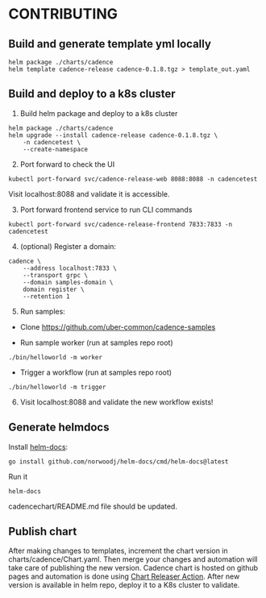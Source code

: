 # CONTRIBUTING

## Build and generate template yml locally

```
helm package ./charts/cadence
helm template cadence-release cadence-0.1.8.tgz > template_out.yaml
```

## Build and deploy to a k8s cluster

1. Build helm package and deploy to a k8s cluster
```
helm package ./charts/cadence
helm upgrade --install cadence-release cadence-0.1.8.tgz \
    -n cadencetest \
    --create-namespace
```

2. Port forward to check the UI
```
kubectl port-forward svc/cadence-release-web 8088:8088 -n cadencetest
```

Visit localhost:8088 and validate it is accessible.

3. Port forward frontend service to run CLI commands
```
kubectl port-forward svc/cadence-release-frontend 7833:7833 -n cadencetest
```

4. (optional) Register a domain:
```
cadence \
    --address localhost:7833 \
    --transport grpc \
    --domain samples-domain \
    domain register \
    --retention 1
```

5. Run samples:
- Clone https://github.com/uber-common/cadence-samples

- Run sample worker (run at samples repo root)
```
./bin/helloworld -m worker
```

- Trigger a workflow  (run at samples repo root)
```
./bin/helloworld -m trigger
```

6. Visit localhost:8088 and validate the new workflow exists!

## Generate helmdocs

Install [helm-docs](https://github.com/norwoodj/helm-docs):
```
go install github.com/norwoodj/helm-docs/cmd/helm-docs@latest
```

Run it
```
helm-docs
```

cadencechart/README.md file should be updated.


## Publish chart

After making changes to templates, increment the chart version in charts/cadence/Chart.yaml.
Then merge your changes and automation will take care of publishing the new version.
Cadence chart is hosted on github pages and automation is done using [Chart Releaser Action](https://helm.sh/docs/howto/chart_releaser_action/).
After new version is available in helm repo, deploy it to a K8s cluster to validate.
